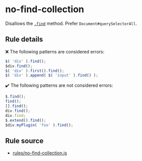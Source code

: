# no-find-collection

Disallows the [`.find`](https://api.jquery.com/find/) method. Prefer `Document#querySelectorAll`.

## Rule details

❌ The following patterns are considered errors:
```js
$( 'div' ).find();
$div.find();
$( 'div' ).first().find();
$( 'div' ).append( $( 'input' ).find() );
```

✔️ The following patterns are not considered errors:
```js
$.find();
find();
[].find();
div.find();
div.find;
$.extend().find();
$div.myPlugin( 'foo' ).find();
```
## Rule source

* [rules/no-find-collection.js](../rules/no-find-collection.js)
